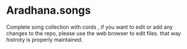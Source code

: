 # Aradhana.songs

Complete song collection with cords , if you want to edit or add any changes to the repo, please use the web browser to edit files.
that way histroty is properly maintained.
